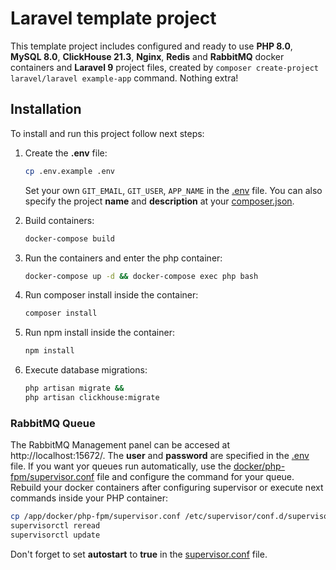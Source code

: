 # Laravel template project

This template project includes configured and ready to use **PHP 8.0**, **MySQL 8.0**, **ClickHouse 21.3**, **Nginx**, **Redis** and **RabbitMQ** docker containers and **Laravel 9**
project files, created by `composer create-project laravel/laravel example-app` command. Nothing extra!

## Installation

To install and run this project follow next steps:

1. Create the **.env** file:
    ``` sh
    cp .env.example .env
    ````
    Set your own `GIT_EMAIL`,  `GIT_USER`, `APP_NAME` in the [.env](.env) file. You can also specify the project **name** and **description** at your [composer.json](composer.json).

2. Build containers:
    ``` sh
    docker-compose build
    ```
3. Run the containers and enter the php container:
    ``` sh
    docker-compose up -d && docker-compose exec php bash
    ```
4. Run composer install inside the container:
   ``` sh
   composer install
   ```
5. Run npm install inside the container:
   ``` sh
   npm install
   ```
6. Execute database migrations:
   ``` sh
   php artisan migrate &&
   php artisan clickhouse:migrate
   ```

### RabbitMQ Queue

The RabbitMQ Management panel can be accesed at http://localhost:15672/.
The **user** and **password** are specified in the [.env](.env) file.
If you want yor queues run automatically, use the [docker/php-fpm/supervisor.conf](docker/php-fpm/supervisor.conf) file
and configure the command for your queue. 
Rebuild your docker containers after configuring supervisor or execute next commands inside your PHP container: 
``` sh 
cp /app/docker/php-fpm/supervisor.conf /etc/supervisor/conf.d/supervisor.conf
supervisorctl reread
supervisorctl update
```

Don't forget to set **autostart** to **true** in the [supervisor.conf](docker/php-fpm/supervisor.conf) file.

